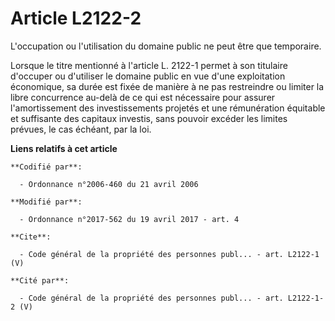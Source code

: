 # Article L2122-2

L'occupation ou l'utilisation du domaine public ne peut être que temporaire. 

Lorsque le titre mentionné à l'article L. 2122-1 permet à son titulaire d'occuper ou d'utiliser le domaine public en vue
d'une exploitation économique, sa durée est fixée de manière à ne pas restreindre ou limiter la libre concurrence au-delà de
ce qui est nécessaire pour assurer l'amortissement des investissements projetés et une rémunération équitable et suffisante
des capitaux investis, sans pouvoir excéder les limites prévues, le cas échéant, par la loi.

**Liens relatifs à cet article**

	**Codifié par**:

	  - Ordonnance n°2006-460 du 21 avril 2006

	**Modifié par**:

	  - Ordonnance n°2017-562 du 19 avril 2017 - art. 4

	**Cite**:

	  - Code général de la propriété des personnes publ... - art. L2122-1 (V)

	**Cité par**:

	  - Code général de la propriété des personnes publ... - art. L2122-1-2 (V)
